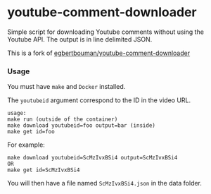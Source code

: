 # youtube-comment-downloader
Simple script for downloading Youtube comments without using the Youtube API. The output is in line delimited JSON.

This is a fork of [egbertbouman/youtube-comment-downloader](https://github.com/egbertbouman/youtube-comment-downloader)

### Usage

You must have `make` and `Docker` installed.

The `youtubeid` argument correspond to the ID in the video URL.

```
usage:
make run (outside of the container)
make download youtubeid=foo output=bar (inside)
make get id=foo
```

For example:
```
make download youtubeid=ScMzIvxBSi4 output=ScMzIvxBSi4
OR
make get id=ScMzIvxBSi4
```

You will then have a file named `ScMzIvxBSi4.json` in the data folder.
